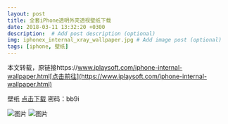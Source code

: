 ```yaml
---
layout: post
title: 全套iPhone透明外壳透视壁纸下载
date: 2018-03-11 13:32:20 +0300
description:  # Add post description (optional)
img: iphonex_internal_xray_wallpaper.jpg # Add image post (optional)
tags: [iphone, 壁纸]
---
```

本文转载，原链接https://www.iplaysoft.com/iphone-internal-wallpaper.html[点击前往](https://www.iplaysoft.com/iphone-internal-wallpaper.html)
 
壁纸 [点击下载](https://pan.baidu.com/s/1nxryrwKoomTuZ_H6HjIWtg)
密码：bb9i

![图片]({{site.baseurl}}/assets/img/iphone_tou_ming.jpg)
![图片]({{site.baseurl}}/assets/img/iphonex_internal_wallpaper.jpg)